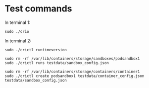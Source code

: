 # Test commands

In terminal 1:

```shell
sudo ./crio
```

In terminal 2:

```shell
sudo ./crictl runtimeversion

sudo rm -rf /var/lib/containers/storage/sandboxes/podsandbox1
sudo ./crictl runs testdata/sandbox_config.json

sudo rm -rf /var/lib/containers/storage/containers/container1
sudo ./crictl create podsandbox1 testdata/container_config.json testdata/sandbox_config.json
```
